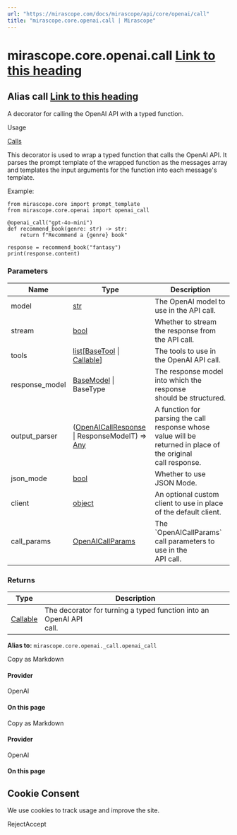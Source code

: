 ```yaml
---
url: "https://mirascope.com/docs/mirascope/api/core/openai/call"
title: "mirascope.core.openai.call | Mirascope"
---
```


# mirascope.core.openai.call [Link to this heading](https://mirascope.com/docs/mirascope/api/core/openai/call\#mirascope-core-openai-call)

## Alias call [Link to this heading](https://mirascope.com/docs/mirascope/api/core/openai/call\#call)

A decorator for calling the OpenAI API with a typed function.

Usage

[Calls](https://mirascope.com/docs/mirascope/learn/calls)

This decorator is used to wrap a typed function that calls the OpenAI API. It parses
the prompt template of the wrapped function as the messages array and templates the input
arguments for the function into each message's template.

Example:

```
from mirascope.core import prompt_template
from mirascope.core.openai import openai_call

@openai_call("gpt-4o-mini")
def recommend_book(genre: str) -> str:
    return f"Recommend a {genre} book"

response = recommend_book("fantasy")
print(response.content)
```

### Parameters

| Name | Type | Description |
| --- | --- | --- |
| model | [str](https://docs.python.org/3/library/stdtypes.html#str) | The OpenAI model to use in the API call. |
| stream | [bool](https://docs.python.org/3/library/functions.html#bool) | Whether to stream the response from the API call. |
| tools | [list](https://docs.python.org/3/library/stdtypes.html#list)\[[BaseTool](https://mirascope.com/docs/mirascope/api/core/base/tool#basetool) \| [Callable](https://docs.python.org/3/library/typing.html#typing.Callable)\] | The tools to use in the OpenAI API call. |
| response\_model | [BaseModel](https://docs.pydantic.dev/latest/api/base_model/) \| BaseType | The response model into which the response<br>should be structured. |
| output\_parser | ([OpenAICallResponse](https://mirascope.com/docs/mirascope/api/core/openai/call_response#openaicallresponse) \| ResponseModelT) =\> [Any](https://docs.python.org/3/library/typing.html#typing.Any) | A function for <br>parsing the call response whose value will be returned in place of the original<br>call response. |
| json\_mode | [bool](https://docs.python.org/3/library/functions.html#bool) | Whether to use JSON Mode. |
| client | [object](https://docs.python.org/3/library/functions.html#object) | An optional custom client to use in place of the default client. |
| call\_params | [OpenAICallParams](https://mirascope.com/docs/mirascope/api/core/openai/call_params#openaicallparams) | The \`OpenAICallParams\` call parameters to use in the<br>API call. |

### Returns

| Type | Description |
| --- | --- |
| [Callable](https://docs.python.org/3/library/typing.html#typing.Callable) | The decorator for turning a typed function into an OpenAI API<br>call. |

**Alias to:** `mirascope.core.openai._call.openai_call`

Copy as Markdown

#### Provider

OpenAI

#### On this page

Copy as Markdown

#### Provider

OpenAI

#### On this page

## Cookie Consent

We use cookies to track usage and improve the site.

RejectAccept